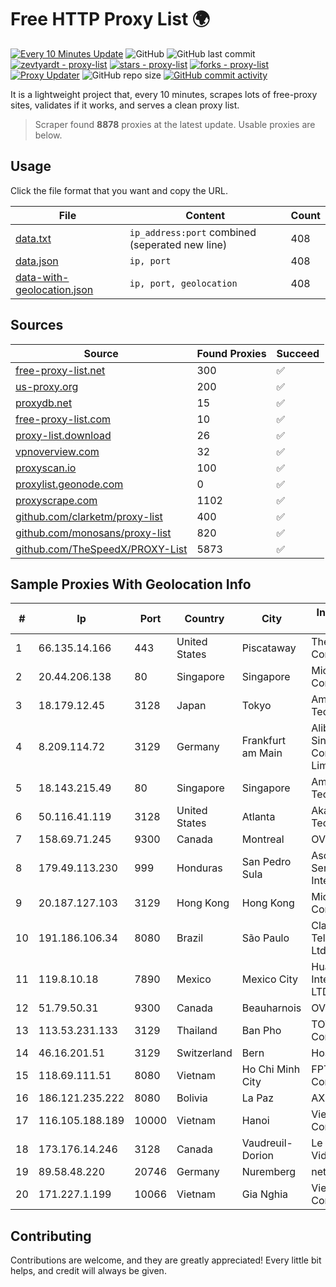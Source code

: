 
# Free HTTP Proxy List 🌍

[![Every 10 Minutes Update](https://github.com/mertguvencli/http-proxy-list/actions/workflows/main.yml/badge.svg?branch=main)](https://github.com/mertguvencli/http-proxy-list/actions/workflows/main.yml)
![GitHub](https://img.shields.io/github/license/mertguvencli/http-proxy-list)
![GitHub last commit](https://img.shields.io/github/last-commit/mertguvencli/http-proxy-list)
[![zevtyardt - proxy-list](https://img.shields.io/static/v1?label=zevtyardt&message=proxy-list&color=blue&logo=github)](https://github.com/zevtyardt/proxy-list "Go to GitHub repo")
[![stars - proxy-list](https://img.shields.io/github/stars/zevtyardt/proxy-list?style=social)](https://github.com/zevtyardt/proxy-list)
[![forks - proxy-list](https://img.shields.io/github/forks/zevtyardt/proxy-list?style=social)](https://github.com/zevtyardt/proxy-list)
[![Proxy Updater](https://github.com/zevtyardt/proxy-list/workflows/Proxy%20Updater/badge.svg)](https://github.com/zevtyardt/proxy-list/actions?query=workflow:"Proxy+Updater")
![GitHub repo size](https://img.shields.io/github/repo-size/zevtyardt/proxy-list)
[![GitHub commit activity](https://img.shields.io/github/commit-activity/m/zevtyardt/proxy-list?logo=commits)](https://github.com/zevtyardt/proxy-list/commits/main)

It is a lightweight project that, every 10 minutes, scrapes lots of free-proxy sites, validates if it works, and serves a clean proxy list.

> Scraper found **8878** proxies at the latest update. Usable proxies are below.

## Usage

Click the file format that you want and copy the URL.

|File|Content|Count|
|----|-------|-----|
|[data.txt](https://raw.githubusercontent.com/mertguvencli/http-proxy-list/main/proxy-list/data.txt)|`ip_address:port` combined (seperated new line)|408|
|[data.json](https://raw.githubusercontent.com/mertguvencli/http-proxy-list/main/proxy-list/data.json)|`ip, port`|408|
|[data-with-geolocation.json](https://raw.githubusercontent.com/mertguvencli/http-proxy-list/main/proxy-list/data-with-geolocation.json)|`ip, port, geolocation`|408|

## Sources

|Source|Found Proxies|Succeed|
|------|-------------|-------|
|[free-proxy-list.net](https://free-proxy-list.net)|300|✅|
|[us-proxy.org](https://www.us-proxy.org)|200|✅|
|[proxydb.net](http://proxydb.net)|15|✅|
|[free-proxy-list.com](https://free-proxy-list.com/?page=&port=&type%5B%5D=http&type%5B%5D=https&up_time=0&search=Search)|10|✅|
|[proxy-list.download](https://www.proxy-list.download/HTTP)|26|✅|
|[vpnoverview.com](https://vpnoverview.com/privacy/anonymous-browsing/free-proxy-servers)|32|✅|
|[proxyscan.io](https://www.proxyscan.io)|100|✅|
|[proxylist.geonode.com](https://proxylist.geonode.com/api/proxy-list?limit=300&page=1&sort_by=lastChecked&sort_type=desc&protocols=http,https)|0|✅|
|[proxyscrape.com](https://api.proxyscrape.com/v2/?request=displayproxies&protocol=http&timeout=10000&country=all&ssl=all&anonymity=all)|1102|✅|
|[github.com/clarketm/proxy-list](https://raw.githubusercontent.com/clarketm/proxy-list/master/proxy-list-raw.txt)|400|✅|
|[github.com/monosans/proxy-list](https://raw.githubusercontent.com/monosans/proxy-list/main/proxies/http.txt)|820|✅|
|[github.com/TheSpeedX/PROXY-List](https://raw.githubusercontent.com/TheSpeedX/PROXY-List/master/http.txt)|5873|✅|


## Sample Proxies With Geolocation Info

|#|Ip|Port|Country|City|Internet Service Provider|
|-|--|----|-------|----|-------------------------|
|1|66.135.14.166|443|United States|Piscataway|The Constant Company, LLC|
|2|20.44.206.138|80|Singapore|Singapore|Microsoft Corporation|
|3|18.179.12.45|3128|Japan|Tokyo|Amazon Technologies Inc.|
|4|8.209.114.72|3129|Germany|Frankfurt am Main|Alibaba.com Singapore E-Commerce Private Limited|
|5|18.143.215.49|80|Singapore|Singapore|Amazon Technologies Inc.|
|6|50.116.41.119|3128|United States|Atlanta|Akamai Technologies, Inc.|
|7|158.69.71.245|9300|Canada|Montreal|OVH SAS|
|8|179.49.113.230|999|Honduras|San Pedro Sula|Asociacion De Servicio De Internet S. De RL|
|9|20.187.127.103|3129|Hong Kong|Hong Kong|Microsoft Corporation|
|10|191.186.106.34|8080|Brazil|São Paulo|Claro NXT Telecomunicacoes Ltda|
|11|119.8.10.18|7890|Mexico|Mexico City|Huawei International Pte. LTD|
|12|51.79.50.31|9300|Canada|Beauharnois|OVH SAS|
|13|113.53.231.133|3129|Thailand|Ban Pho|TOT Public Company Limited|
|14|46.16.201.51|3129|Switzerland|Bern|Hosteur SA|
|15|118.69.111.51|8080|Vietnam|Ho Chi Minh City|FPT Telecom Company|
|16|186.121.235.222|8080|Bolivia|La Paz|AXS Bolivia S. A.|
|17|116.105.188.189|10000|Vietnam|Hanoi|Viettel Corporation|
|18|173.176.14.246|3128|Canada|Vaudreuil-Dorion|Le Groupe Videotron Ltee|
|19|89.58.48.220|20746|Germany|Nuremberg|netcup GmbH|
|20|171.227.1.199|10066|Vietnam|Gia Nghia|Viettel Corporation|



## Contributing

Contributions are welcome, and they are greatly appreciated! Every
little bit helps, and credit will always be given.

